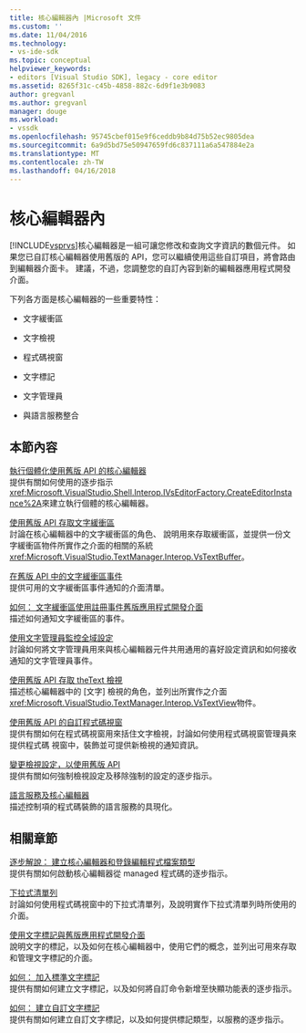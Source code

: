 ```yaml
---
title: 核心編輯器內 |Microsoft 文件
ms.custom: ''
ms.date: 11/04/2016
ms.technology:
- vs-ide-sdk
ms.topic: conceptual
helpviewer_keywords:
- editors [Visual Studio SDK], legacy - core editor
ms.assetid: 8265f31c-c45b-4858-882c-6d9f1e3b9083
author: gregvanl
ms.author: gregvanl
manager: douge
ms.workload:
- vssdk
ms.openlocfilehash: 95745cbef015e9f6ceddb9b84d75b52ec9805dea
ms.sourcegitcommit: 6a9d5bd75e50947659fd6c837111a6a547884e2a
ms.translationtype: MT
ms.contentlocale: zh-TW
ms.lasthandoff: 04/16/2018
---
```

# <a name="inside-the-core-editor"></a>核心編輯器內
[!INCLUDE[vsprvs](../code-quality/includes/vsprvs_md.md)]核心編輯器是一組可讓您修改和查詢文字資訊的數個元件。 如果您已自訂核心編輯器使用舊版的 API，您可以繼續使用這些自訂項目，將會路由到編輯器介面卡。 建議，不過，您調整您的自訂內容到新的編輯器應用程式開發介面。  
  
 下列各方面是核心編輯器的一些重要特性：  
  
-   文字緩衝區  
  
-   文字檢視  
  
-   程式碼視窗  
  
-   文字標記  
  
-   文字管理員  
  
-   與語言服務整合  
  
## <a name="in-this-section"></a>本節內容  
 [執行個體化使用舊版 API 的核心編輯器](../extensibility/instantiating-the-core-editor-by-using-the-legacy-api.md)  
 提供有關如何使用的逐步指示<xref:Microsoft.VisualStudio.Shell.Interop.IVsEditorFactory.CreateEditorInstance%2A>來建立執行個體的核心編輯器。  
  
 [使用舊版 API 存取文字緩衝區](../extensibility/accessing-the-text-buffer-by-using-the-legacy-api.md)  
 討論在核心編輯器中的文字緩衝區的角色、 說明用來存取緩衝區，並提供一份文字緩衝區物件所實作之介面的相關的系統<xref:Microsoft.VisualStudio.TextManager.Interop.VsTextBuffer>。  
  
 [在舊版 API 中的文字緩衝區事件](../extensibility/text-buffer-events-in-the-legacy-api.md)  
 提供可用的文字緩衝區事件通知的介面清單。  
  
 [如何： 文字緩衝區使用註冊事件舊版應用程式開發介面](../extensibility/how-to-register-for-text-buffer-events-with-the-legacy-api.md)  
 描述如何通知文字緩衝區的事件。  
  
 [使用文字管理員監控全域設定](../extensibility/using-the-text-manager-to-monitor-global-settings.md)  
 討論如何將文字管理員用來與核心編輯器元件共用通用的喜好設定資訊和如何接收通知的文字管理員事件。  
  
 [使用舊版 API 存取 theText 檢視](../extensibility/accessing-thetext-view-by-using-the-legacy-api.md)  
 描述核心編輯器中的 [文字] 檢視的角色，並列出所實作之介面<xref:Microsoft.VisualStudio.TextManager.Interop.VsTextView>物件。  
  
 [使用舊版 API 的自訂程式碼視窗](../extensibility/customizing-code-windows-by-using-the-legacy-api.md)  
 提供有關如何在程式碼視窗用來括住文字檢視，討論如何使用程式碼視窗管理員來提供程式碼 視窗中，裝飾並可提供新檢視的通知資訊。  
  
 [變更檢視設定，以使用舊版 API](../extensibility/changing-view-settings-by-using-the-legacy-api.md)  
 提供有關如何強制檢視設定及移除強制的設定的逐步指示。  
  
 [語言服務及核心編輯器](../extensibility/language-services-and-the-core-editor.md)  
 描述控制項的程式碼裝飾的語言服務的具現化。  
  
## <a name="related-sections"></a>相關章節  
 [逐步解說： 建立核心編輯器和登錄編輯程式檔案類型](../extensibility/walkthrough-creating-a-core-editor-and-registering-an-editor-file-type.md)  
 提供有關如何啟動核心編輯器從 managed 程式碼的逐步指示。  
  
 [下拉式清單列](../extensibility/drop-down-bar.md)  
 討論如何使用程式碼視窗中的下拉式清單列，及說明實作下拉式清單列時所使用的介面。  
  
 [使用文字標記與舊版應用程式開發介面](../extensibility/using-text-markers-with-the-legacy-api.md)  
 說明文字的標記，以及如何在核心編輯器中，使用它們的概念，並列出可用來存取和管理文字標記的介面。  
  
 [如何： 加入標準文字標記](../extensibility/how-to-add-standard-text-markers.md)  
 提供有關如何建立文字標記，以及如何將自訂命令新增至快顯功能表的逐步指示。  
  
 [如何： 建立自訂文字標記](../extensibility/how-to-create-custom-text-markers.md)  
 提供有關如何建立自訂文字標記，以及如何提供標記類型，以服務的逐步指示。